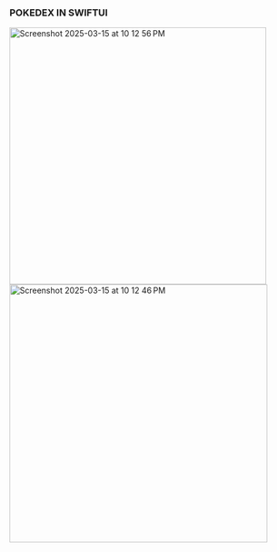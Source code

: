 ### POKEDEX IN SWIFTUI
<img width="452" alt="Screenshot 2025-03-15 at 10 12 56 PM" src="https://github.com/user-attachments/assets/0327c6f5-5317-48d0-a970-01217d85f721" />
<img width="454" alt="Screenshot 2025-03-15 at 10 12 46 PM" src="https://github.com/user-attachments/assets/61b2951d-f1ba-4bd7-9ff0-e8f0895f21f4" />
